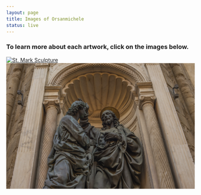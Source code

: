 ```yaml
---
layout: page
title: Images of Orsanmichele
status: live
---
```

<article>
     <h3>To learn more about each artwork, click on the images below.</h3>
<a href="https://florenceasitwas.wlu.edu/art/mark-orsanmichele.html" title="Redirect to St. Mark Sculpture">
    <img src="/assets/images/mark_orsanmichele.png" alt="St. Mark Sculpture" />
<a href="https://florenceasitwas.wlu.edu/art/doubtingthomas.html" title="Redirect to Doubting Thomas Sculpture">
    <img src="/assets/images/doubtingthomas.png" alt="Doubting Thomas Sculpture" />
    
